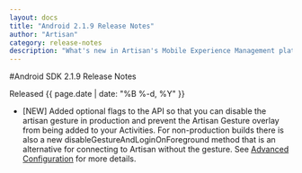 ```yaml
---
layout: docs
title: "Android 2.1.9 Release Notes"
author: "Artisan"
category: release-notes
description: "What's new in Artisan's Mobile Experience Management platform."
---
```

#Android SDK 2.1.9 Release Notes

Released {{ page.date | date: "%B %-d, %Y" }}

* [NEW] Added optional flags to the API so that you can disable the artisan gesture in production and prevent the Artisan Gesture overlay from being added to your Activities. For non-production builds there is also a new disableGestureAndLoginOnForeground method that is an alternative for connecting to Artisan without the gesture. See <a href="/dev/android/advanced/">Advanced Configuration</a> for more details.

